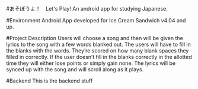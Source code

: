 #あそぼうよ！　Let's Play!
An android app for studying Japanese.

#Environment
Android App developed for Ice Cream Sandwich v4.04 and up.

#Project Description
Users will choose a song and then will be given the lyrics to the song with a few words blanked out. The 
users will have to fill in the blanks with the words. They’re scored on how many blank spaces they filled 
in correctly. If the user doesn’t fill in the blanks correctly in the allotted time they will either lose points 
or simply gain none. The lyrics will be synced up with the song and will scroll along as it plays.

#Backend
This is the backend stuff
